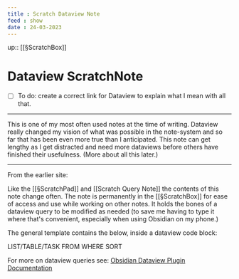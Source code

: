 ```yaml
---
title : Scratch Dataview Note
feed : show
date : 24-03-2023
---
```

up:: [[§ScratchBox]]
# Dataview ScratchNote
- [ ] To do: create a correct link for Dataview to explain what I mean with all that.

---
This is one of my most often used notes at the time of writing. Dataview really changed my vision of what was possible in the note-system and so far that has been even more true than I anticipated. This note can get lengthy as I get distracted and need more dataviews before others have finished their usefulness. (More about all this later.)

---
From the earlier site:

Like the [[§ScratchPad]] and [[Scratch Query Note]] the contents of this note change often. The note is permanently in the [[§ScratchBox]] for ease of access and use while working on other notes. It holds the bones of a dataview query to be modified as needed (to save me having to type it where that's convenient, especially when using Obsidian on my phone.)

The general template contains the below, inside a dataview code block:

LIST/TABLE/TASK
FROM
WHERE
SORT

For more on dataview queries see: [Obsidian Dataview Plugin Documentation](https://blacksmithgu.github.io/obsidian-dataview/query/queries/)
